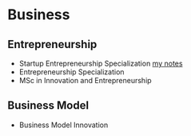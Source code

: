 # Business

## Entrepreneurship
- Startup Entrepreneurship Specialization [my notes](./ses/readme.md)
- Entrepreneurship Specialization
- MSc in Innovation and Entrepreneurship

## Business Model
- Business Model Innovation